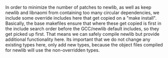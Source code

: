 In order to minimize the number of patches to newlib, as well as keep newlib and
libnaomi from containing too many circular dependencies, we include some override
includes here that get copied on a "make install". Basically, the base makefiles
ensure that where these get copied is first in the include search order before the
GCC/newlib default includes, so they get picked up first. That means we can safely
compile newlib but provide additional functionality here. Its important that we do
not change any existing types here, only add new types, because the object files
compiled for newlib will use the non-overridden types.
